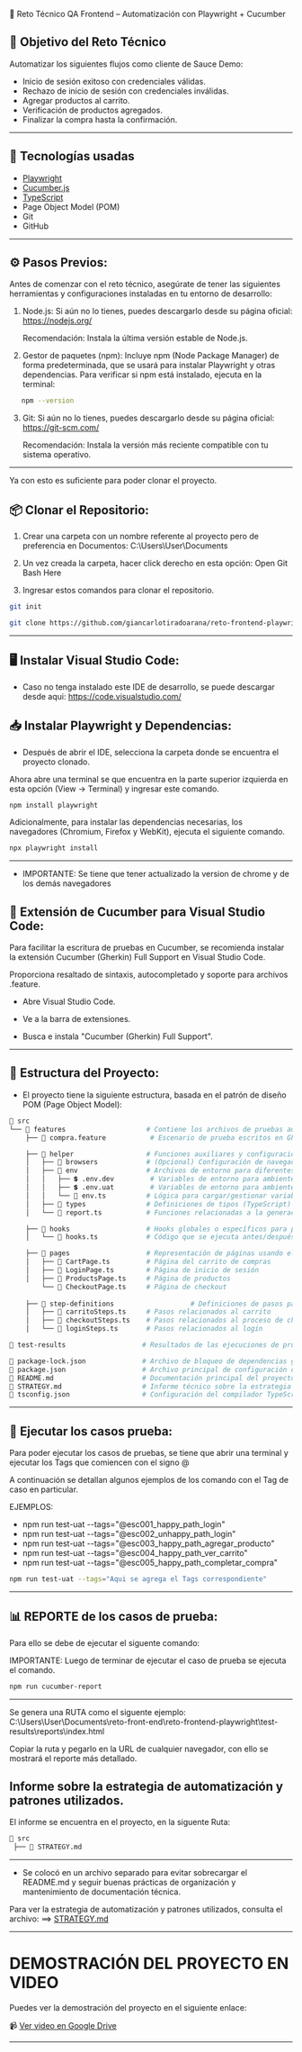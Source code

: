   🧪 Reto Técnico QA Frontend – Automatización con Playwright + Cucumber

  ##  🎯 Objetivo del Reto Técnico

Automatizar los siguientes flujos como cliente de Sauce Demo:

- Inicio de sesión exitoso con credenciales válidas.
- Rechazo de inicio de sesión con credenciales inválidas.
- Agregar productos al carrito.
- Verificación de productos agregados.
- Finalizar la compra hasta la confirmación.
---

##  🚀 Tecnologías usadas

- [Playwright](https://playwright.dev/)
- [Cucumber.js](https://github.com/cucumber/cucumber-js)
- [TypeScript](https://www.typescriptlang.org/)
- Page Object Model (POM)
- Git
- GitHub
---

## ⚙️ Pasos Previos:
Antes de comenzar con el reto técnico,  asegúrate de tener las siguientes herramientas y configuraciones instaladas en tu entorno de desarrollo:
1.	Node.js:
 Si aún no lo tienes, puedes descargarlo desde su página oficial:
https://nodejs.org/

    Recomendación: Instala la última versión estable de Node.js.


2.	Gestor de paquetes (npm): 
Incluye npm (Node Package Manager) de forma predeterminada, que se usará para instalar Playwright y otras dependencias.
Para verificar si npm está instalado, ejecuta en la terminal:

```bash  
   npm --version
 ```
3. Git:   Si aún no lo tienes, puedes descargarlo desde su página oficial:  
https://git-scm.com/

   Recomendación: Instala la versión más reciente compatible con tu sistema operativo.

---
Ya con esto es suficiente para poder clonar el proyecto.
## 📦 Clonar el Repositorio:

1. Crear una carpeta con un nombre referente al proyecto pero de preferencia en Documentos: C:\Users\User\Documents

2. Un vez creada la carpeta, hacer click derecho en esta opción:  Open Git Bash Here

3. Ingresar estos comandos para clonar el repositorio.
```bash  
git init
 ```
 ```bash  
git clone https://github.com/giancarlotiradoarana/reto-frontend-playwright.git
 ```
---

## 🖥️ Instalar Visual Studio Code:
 - Caso no tenga instalado este IDE de desarrollo, se puede descargar desde aqui: https://code.visualstudio.com/
 
## 📥 Instalar Playwright y Dependencias:

- Después de abrir el IDE, selecciona la carpeta donde se encuentra el proyecto clonado.

 Ahora abre una terminal se que encuentra en la parte superior izquierda en esta opción (View -> Terminal) y ingresar este comando.

```bash  
npm install playwright
 ```

Adicionalmente, para instalar las dependencias necesarias, los navegadores (Chromium, Firefox y WebKit), ejecuta el siguiente comando.

```bash  
npx playwright install
 ```
---

- IMPORTANTE: Se tiene que tener actualizado la version de chrome y de los demás navegadores
## 🔌 Extensión de Cucumber para Visual Studio Code:
Para facilitar la escritura de pruebas en Cucumber, se recomienda instalar la extensión Cucumber (Gherkin) Full Support en Visual Studio Code.

Proporciona resaltado de sintaxis, autocompletado y soporte para archivos .feature.

- Abre Visual Studio Code.

- Ve a la barra de extensiones.

- Busca e instala "Cucumber (Gherkin) Full Support".
---
## 📁 Estructura del Proyecto:
- El proyecto tiene la siguiente estructura, basada en el patrón de diseño POM (Page Object Model):

```bash
📁 src
└── 📁 features                    # Contiene los archivos de pruebas automatizadas por funcionalidades
    ├── 📄 compra.feature           # Escenario de prueba escritos en Gherkin para la funcionalidad de compra

    ├── 📁 helper                  # Funciones auxiliares y configuración del entorno
    │   ├── 📁 browsers            # (Opcional) Configuración de navegadores para ejecución de pruebas
    │   ├── 📁 env                 # Archivos de entorno para diferentes ambientes
    │   │   ├── 💲 .env.dev         # Variables de entorno para ambiente de desarrollo
    │   │   ├── 💲 .env.uat         # Variables de entorno para ambiente de pruebas UAT
    │   │   └── 📄 env.ts          # Lógica para cargar/gestionar variables de entorno
    │   ├── 📁 types               # Definiciones de tipos (TypeScript) si son necesarias
    │   └── 📄 report.ts           # Funciones relacionadas a la generación de reportes

    ├── 📁 hooks                   # Hooks globales o específicos para pruebas
    │   └── 📄 hooks.ts            # Código que se ejecuta antes/después de los escenarios

    ├── 📁 pages                   # Representación de páginas usando el patrón Page Object Model
    │   ├── 📄 CartPage.ts         # Página del carrito de compras
    │   ├── 📄 LoginPage.ts        # Página de inicio de sesión
    │   ├── 📄 ProductsPage.ts     # Página de productos
        └── 📄 CheckoutPage.ts     # Página de checkout
        
    ├── 📁 step-definitions                   # Definiciones de pasos para los escenarios Gherkin
    │   ├── 📄 carritoSteps.ts     # Pasos relacionados al carrito
    │   ├── 📄 checkoutSteps.ts    # Pasos relacionados al proceso de checkout
    │   └── 📄 loginSteps.ts       # Pasos relacionados al login

📁 test-results                   # Resultados de las ejecuciones de pruebas (reportes, logs, etc.)

📄 package-lock.json              # Archivo de bloqueo de dependencias generado por npm
📄 package.json                   # Archivo principal de configuración del proyecto (scripts, dependencias, etc.)
📄 README.md                      # Documentación principal del proyecto
📄 STRATEGY.md                    # Informe técnico sobre la estrategia de automatización, patrones aplicados y convenciones
📄 tsconfig.json                  # Configuración del compilador TypeScript

```
---

## 🧪 Ejecutar los casos prueba:

Para poder ejecutar los casos de pruebas, se tiene que abrir una terminal y ejecutar los Tags que comiencen con el signo @

A continuación se detallan algunos ejemplos de los comando con el Tag de caso en particular.

EJEMPLOS:

- npm run test-uat --tags="@esc001_happy_path_login"
- npm run test-uat --tags="@esc002_unhappy_path_login"
- npm run test-uat --tags="@esc003_happy_path_agregar_producto"
- npm run test-uat --tags="@esc004_happy_path_ver_carrito"
- npm run test-uat --tags="@esc005_happy_path_completar_compra"

```bash  
npm run test-uat --tags="Aqui se agrega el Tags correspondiente"
 ```
---

## 📊 REPORTE de los casos de  prueba:

Para ello se debe de ejecutar el siguente comando:

IMPORTANTE: Luego de terminar de ejecutar el caso de prueba se ejecuta el comando.
```bash  
npm run cucumber-report
 ```
---

Se  genera una RUTA como el siguente ejemplo: C:\Users\User\Documents\reto-front-end\reto-frontend-playwright\test-results\reports\index.html

Copiar la ruta y pegarlo en la URL de cualquier navegador, con ello se mostrará el reporte más detallado.
## Informe sobre la estrategia de automatización y patrones utilizados.

El informe se encuentra en el proyecto, en la siguente Ruta:
```bash
📁 src             
 ├── 📄 STRATEGY.md  
  ```
  ---
- Se colocó en un archivo separado para evitar sobrecargar el README.md y seguir buenas prácticas de organización y mantenimiento de documentación técnica.

Para ver la estrategia de automatización y patrones utilizados, consulta el archivo: ==>  [STRATEGY.md](./STRATEGY.md)

---
# DEMOSTRACIÓN DEL PROYECTO EN VIDEO

Puedes ver la demostración del proyecto en el siguiente enlace:

📹 [Ver video en Google Drive](https://drive.google.com/drive/folders/1wzM0drAp-5DE5Ksu2uTBYcvXTGDaaz95?usp=sharing)

---
